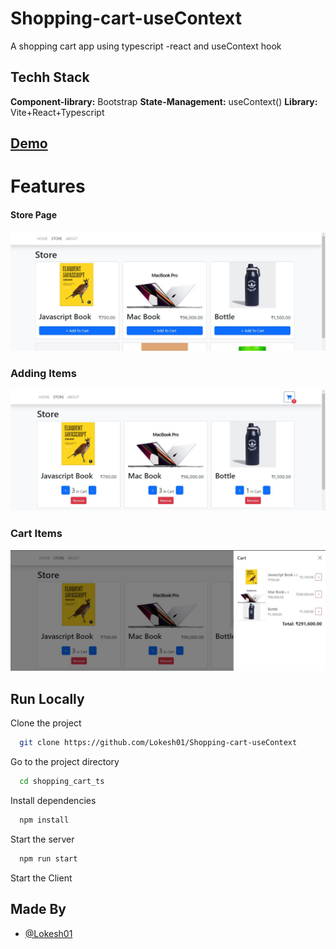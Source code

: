 # Shopping-cart-useContext

A shopping cart app using typescript -react and useContext hook

## Techh Stack

**Component-library:** Bootstrap
**State-Management:** useContext()
**Library:** Vite+React+Typescript

## [Demo](https://unique-frangipane-fafb53.netlify.app)

# Features

#### Store Page

![](screenshots/storepage.jpg)

### Adding Items

![](screenshots/addingitems.jpg)

### Cart Items

![](screenshots/cartitems.jpg)

## Run Locally

Clone the project

```bash
  git clone https://github.com/Lokesh01/Shopping-cart-useContext
```

Go to the project directory

```bash
  cd shopping_cart_ts
```

Install dependencies

```bash
  npm install
```

Start the server

```bash
  npm run start
```

Start the Client

## Made By

- [@Lokesh01](https://github.com/Lokesh01)
